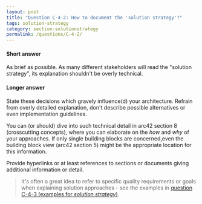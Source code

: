 ```yaml
---
layout: post
title: "Question C-4-2: How to document the 'solution strategy'?"
tags: solution-strategy
category: section-solutionstrategy
permalink: /questions/C-4-2/
---
```


#### Short answer

As brief as possible. As many different stakeholders will read the "solution strategy", its explanation shouldn't be overly technical.

#### Longer answer

State these decisions which gravely influence(d) your architecture. Refrain from overly detailed explanation, don't describe possible alternatives or even implementation guidelines.

You can (or should) dive into such technical detail in arc42 section 8 (crosscutting concepts), where you can elaborate on the _how_ and _why_ of your approaches. If only single building blocks are concerned,even the building block view (arc42 section 5) might be the appropriate location for this information.

Provide hyperlinks or at least references to sections or documents giving additional information or detail.

> It's often a great idea to refer to specific quality requirements or goals when explaining solution approaches - see the examples
in [question C-4-3 (examples for _solution strategy_)](/questions/C-4-3).
